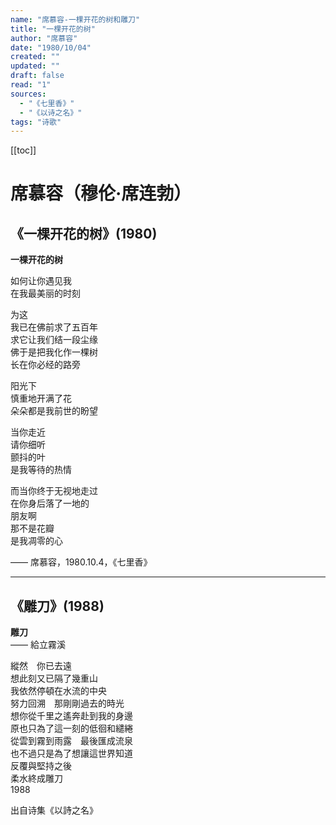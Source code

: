 ```yaml
---
name: "席慕容-一棵开花的树和雕刀"
title: "一棵开花的树"
author: "席慕容"
date: "1980/10/04"
created: ""
updated: ""
draft: false
read: "1"
sources:
  - "《七里香》"
  - "《以诗之名》"
tags: "诗歌"
---
```


[[toc]]

# 席慕容（穆伦·席连勃）

## 《一棵开花的树》(1980)

**一棵开花的树**  

如何让你遇见我  
在我最美丽的时刻  

为这  
我已在佛前求了五百年  
求它让我们结一段尘缘  
佛于是把我化作一棵树  
长在你必经的路旁  

阳光下  
慎重地开满了花  
朵朵都是我前世的盼望  

当你走近  
请你细听  
颤抖的叶  
是我等待的热情  

而当你终于无视地走过  
在你身后落了一地的  
朋友啊  
那不是花瓣  
是我凋零的心  

—— 席慕容，1980.10.4，《七里香》  

---

## 《雕刀》(1988)

**雕刀**  
—— 給立霧溪  

縱然　你已去遠  
想此刻又已隔了幾重山  
我依然停頓在水流的中央  
努力回溯　那剛剛過去的時光  
想你從千里之遙奔赴到我的身邊  
原也只為了這一刻的低徊和繾綣  
從雲到霧到雨露　最後匯成流泉  
也不過只是為了想讓這世界知道  
反覆與堅持之後  
柔水終成雕刀  
1988  

出自诗集《以詩之名》  
